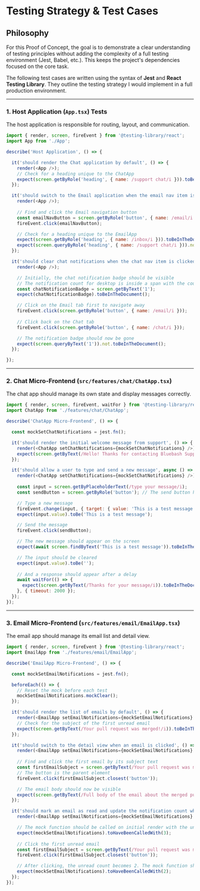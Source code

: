 # Testing Strategy & Test Cases

## Philosophy

For this Proof of Concept, the goal is to demonstrate a clear understanding of testing principles without adding the complexity of a full testing environment (Jest, Babel, etc.). This keeps the project's dependencies focused on the core task.

The following test cases are written using the syntax of **Jest** and **React Testing Library**. They outline the testing strategy I would implement in a full production environment.

---

### 1. Host Application (`App.tsx`) Tests

The host application is responsible for routing, layout, and communication.

```javascript
import { render, screen, fireEvent } from '@testing-library/react';
import App from './App';

describe('Host Application', () => {

  it('should render the Chat application by default', () => {
    render(<App />);
    // Check for a heading unique to the ChatApp
    expect(screen.getByRole('heading', { name: /support chat/i })).toBeInTheDocument();
  });

  it('should switch to the Email application when the email nav item is clicked', () => {
    render(<App />);
    
    // Find and click the Email navigation button
    const emailNavButton = screen.getByRole('button', { name: /email/i });
    fireEvent.click(emailNavButton);

    // Check for a heading unique to the EmailApp
    expect(screen.getByRole('heading', { name: /inbox/i })).toBeInTheDocument();
    expect(screen.queryByRole('heading', { name: /support chat/i })).not.toBeInTheDocument();
  });

  it('should clear chat notifications when the chat nav item is clicked', () => {
    render(<App />);

    // Initially, the chat notification badge should be visible
    // The notification count for desktop is inside a span with the count
    const chatNotificationBadge = screen.getByText('1');
    expect(chatNotificationBadge).toBeInTheDocument();

    // Click on the Email tab first to navigate away
    fireEvent.click(screen.getByRole('button', { name: /email/i }));
    
    // Click back on the Chat tab
    fireEvent.click(screen.getByRole('button', { name: /chat/i }));

    // The notification badge should now be gone
    expect(screen.queryByText('1')).not.toBeInTheDocument();
  });

});
```

---

### 2. Chat Micro-Frontend (`src/features/chat/ChatApp.tsx`)

The chat app should manage its own state and display messages correctly.

```javascript
import { render, screen, fireEvent, waitFor } from '@testing-library/react';
import ChatApp from './features/chat/ChatApp';

describe('ChatApp Micro-Frontend', () => {

  const mockSetChatNotifications = jest.fn();

  it('should render the initial welcome message from support', () => {
    render(<ChatApp setChatNotifications={mockSetChatNotifications} />);
    expect(screen.getByText(/Hello! Thanks for contacting Bluebash Support/i)).toBeInTheDocument();
  });

  it('should allow a user to type and send a new message', async () => {
    render(<ChatApp setChatNotifications={mockSetChatNotifications} />);
    
    const input = screen.getByPlaceholderText(/type your message/i);
    const sendButton = screen.getByRole('button'); // The send button has an SVG icon, so we grab it more generically

    // Type a new message
    fireEvent.change(input, { target: { value: 'This is a test message' } });
    expect(input.value).toBe('This is a test message');

    // Send the message
    fireEvent.click(sendButton);

    // The new message should appear on the screen
    expect(await screen.findByText('This is a test message')).toBeInTheDocument();

    // The input should be cleared
    expect(input.value).toBe('');
    
    // And a response should appear after a delay
    await waitFor(() => {
      expect(screen.getByText(/Thanks for your message/i)).toBeInTheDocument();
    }, { timeout: 2000 });
  });
});
```

---

### 3. Email Micro-Frontend (`src/features/email/EmailApp.tsx`)

The email app should manage its email list and detail view.

```javascript
import { render, screen, fireEvent } from '@testing-library/react';
import EmailApp from './features/email/EmailApp';

describe('EmailApp Micro-Frontend', () => {

  const mockSetEmailNotifications = jest.fn();

  beforeEach(() => {
    // Reset the mock before each test
    mockSetEmailNotifications.mockClear();
  });

  it('should render the list of emails by default', () => {
    render(<EmailApp setEmailNotifications={mockSetEmailNotifications} />);
    // Check for the subject of the first unread email
    expect(screen.getByText(/Your pull request was merged!/i)).toBeInTheDocument();
  });

  it('should switch to the detail view when an email is clicked', () => {
    render(<EmailApp setEmailNotifications={mockSetEmailNotifications} />);
    
    // Find and click the first email by its subject text
    const firstEmailSubject = screen.getByText(/Your pull request was merged!/i);
    // The button is the parent element
    fireEvent.click(firstEmailSubject.closest('button'));

    // The email body should now be visible
    expect(screen.getByText(/Full body of the email about the merged pull request goes here./i)).toBeInTheDocument();
  });

  it('should mark an email as read and update the notification count when opened', () => {
    render(<EmailApp setEmailNotifications={mockSetEmailNotifications} />);

    // The mock function should be called on initial render with the unread count (3)
    expect(mockSetEmailNotifications).toHaveBeenCalledWith(3);
    
    // Click the first unread email
    const firstEmailSubject = screen.getByText(/Your pull request was merged!/i);
    fireEvent.click(firstEmailSubject.closest('button'));

    // After clicking, the unread count becomes 2. The mock function should be called again.
    expect(mockSetEmailNotifications).toHaveBeenCalledWith(2);
  });
});
```
